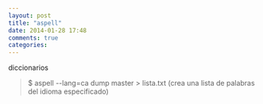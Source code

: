```yaml
---
layout: post
title: "aspell"
date: 2014-01-28 17:48
comments: true
categories: 
---
```

diccionarios 

>$ aspell --lang=ca dump master > lista.txt  (crea una lista de palabras del idioma especificado) 

